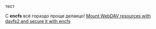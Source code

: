тест

С **encfs** всё гораздо проще делаецо\! [Mount WebDAV resources with
davfs2 and secure it with
encfs](http://flux242.blogspot.ru/2012/06/mount-webdav-resources-with-davfs-and.html "wikilink")

